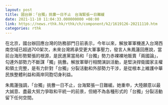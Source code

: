 ```yaml
---
layout: post
title: 國台辦：「台獨」挑釁一日不止　台海緊張一日難緩
date: 2021-11-10 11:04:33.000000000 +08:00
link: https://news.rthk.hk/rthk/ch/component/k2/1619126-20211110.htm
categories: rthk
---
```


在北京，國台辦回應台灣的防務部門日前表示，今年以來，解放軍軍機進入台灣西南空域已超過700架次，未來台灣將承受更大軍事壓力，發言人朱鳳蓮回應說，當前台海形勢緊張的根源，是民進黨當局和「台獨」勢力赤裸裸地販賣「兩國論」，勾連外部勢力不斷謀「獨」挑釁。解放軍舉行相關演訓活動，是堅決捍衛國家主權和領土完整，是有力針對「台獨」分裂活動和外部勢力干涉，是從根本上維護中華民族整體利益和兩岸同胞切身利益。

朱鳳蓮強調，「台獨」挑釁一日不止，台海緊張一日難緩。她重申，大陸願意以最大誠意、盡最大努力爭取和平統一的前景，但絕不為各種形式的「台獨」分裂活動留下任何空間。
